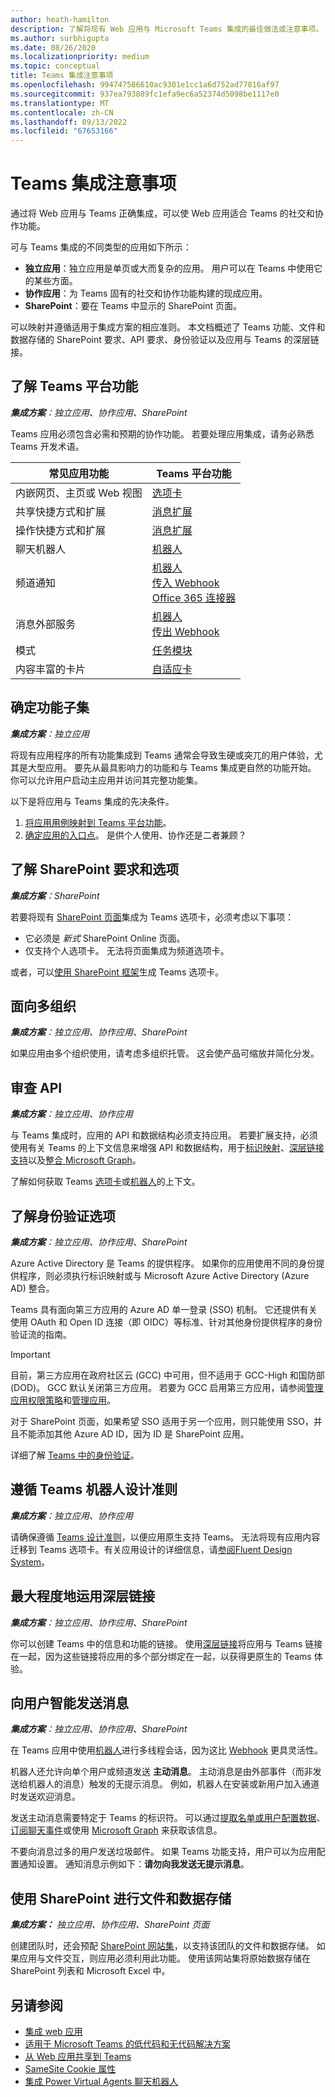```yaml
---
author: heath-hamilton
description: 了解将现有 Web 应用与 Microsoft Teams 集成的最佳做法或注意事项。 它提供有关应用与 Teams 的 API 要求、身份验证和深度链接的信息。
ms.author: surbhigupta
ms.date: 08/26/2020
ms.localizationpriority: medium
ms.topic: conceptual
title: Teams 集成注意事项
ms.openlocfilehash: 994747586610ac9301e1cc1a6d752ad77816af97
ms.sourcegitcommit: 937ea793889fc1efa9ec6a52374d5098be1117e0
ms.translationtype: MT
ms.contentlocale: zh-CN
ms.lasthandoff: 09/13/2022
ms.locfileid: "67653166"
---
```

# <a name="considerations-for-teams-integration"></a>Teams 集成注意事项

通过将 Web 应用与 Teams 正确集成，可以使 Web 应用适合 Teams 的社交和协作功能。
  
可与 Teams 集成的不同类型的应用如下所示：

* **独立应用**：独立应用是单页或大而复杂的应用。 用户可以在 Teams 中使用它的某些方面。
* **协作应用**：为 Teams 固有的社交和协作功能构建的现成应用。
* **SharePoint**：要在 Teams 中显示的 SharePoint 页面。

可以映射并遵循适用于集成方案的相应准则。
本文档概述了 Teams 功能、文件和数据存储的 SharePoint 要求、API 要求、身份验证以及应用与 Teams 的深层链接。

## <a name="get-to-know-teams-platform-capabilities"></a>了解 Teams 平台功能

***集成方案**：独立应用、协作应用、SharePoint*

Teams 应用必须包含必需和预期的协作功能。 若要处理应用集成，请务必熟悉 Teams 开发术语。

|常见应用功能   |Teams 平台功能   |
|----------|-----------|
|内嵌网页、主页或 Web 视图  |[选项卡](../tabs/what-are-tabs.md)  |
|共享快捷方式和扩展  |[消息扩展](../messaging-extensions/what-are-messaging-extensions.md)  |
|操作快捷方式和扩展  |[消息扩展](../messaging-extensions/what-are-messaging-extensions.md)  |
|聊天机器人 |[机器人](../bots/what-are-bots.md) |
|频道通知  |[机器人](../bots/what-are-bots.md)<br/>[传入 Webhook](../webhooks-and-connectors/what-are-webhooks-and-connectors.md)<br/>[Office 365 连接器](../webhooks-and-connectors/what-are-webhooks-and-connectors.md)  |
|消息外部服务  |[机器人](../bots/what-are-bots.md)<br/>[传出 Webhook](../webhooks-and-connectors/what-are-webhooks-and-connectors.md)  |
|模式  |[任务模块](../task-modules-and-cards/what-are-task-modules.md)  |
|内容丰富的卡片  |[自适应卡](../task-modules-and-cards/what-are-cards.md)  |

## <a name="determine-a-subset-of-functionality"></a>确定功能子集

***集成方案**：独立应用*

将现有应用程序的所有功能集成到 Teams 通常会导致生硬或突兀的用户体验，尤其是大型应用。 要先从最具影响力的功能和与 Teams 集成更自然的功能开始。 你可以允许用户启动主应用并访问其完整功能集。

以下是将应用与 Teams 集成的先决条件。

1. [将应用用例映射到 Teams 平台功能](../concepts/design/map-use-cases.md)。
1. [确定应用的入口点](../concepts/extensibility-points.md)。 是供个人使用、协作还是二者兼顾？

## <a name="understand-sharepoint-requirements-and-options"></a>了解 SharePoint 要求和选项

***集成方案**：SharePoint*

若要将现有 [SharePoint 页面](/sharepoint/dev/general-development/overview-of-the-sharepoint-page-model)集成为 Teams 选项卡，必须考虑以下事项：

* 它必须是 *新式* SharePoint Online 页面。
* 仅支持个人选项卡。 无法将页面集成为频道选项卡。

或者，可以[使用 SharePoint 框架](/sharepoint/dev/spfx/integrate-with-teams-introduction)生成 Teams 选项卡。

## <a name="aim-towards-multitenancy"></a>面向多组织

***集成方案**：独立应用、协作应用、SharePoint*

如果应用由多个组织使用，请考虑多组织托管。 这会使产品可缩放并简化分发。

## <a name="review-your-apis"></a>审查 API

***集成方案**：独立应用、协作应用*

与 Teams 集成时，应用的 API 和数据结构必须支持应用。 若要扩展支持，必须使用有关 Teams 的上下文信息来增强 API 和数据结构，用于[标识映射](../concepts/authentication/authentication.md)、[深层链接支持](../concepts/build-and-test/deep-links.md)以及[整合 Microsoft Graph](/graph/teams-concept-overview)。

了解如何获取 Teams [选项卡](../tabs/how-to/access-teams-context.md)或[机器人](../bots/how-to/get-teams-context.md)的上下文。

## <a name="understand-authentication-options"></a>了解身份验证选项

***集成方案**：独立应用、协作应用、SharePoint*

Azure Active Directory 是 Teams 的提供程序。 如果你的应用使用不同的身份提供程序，则必须执行标识映射或与 Microsoft Azure Active Directory (Azure AD) 整合。

Teams 具有面向第三方应用的 Azure AD 单一登录 (SSO) 机制。 它还提供有关使用 OAuth 和 Open ID 连接（即 OIDC）等标准、针对其他身份提供程序的身份验证流的指南。

> [!IMPORTANT]
> 目前，第三方应用在政府社区云 (GCC) 中可用，但不适用于 GCC-High 和国防部 (DOD)。 GCC 默认关闭第三方应用。 若要为 GCC 启用第三方应用，请参阅[管理应用权限策略](/microsoftteams/teams-app-permission-policies)和[管理应用](/microsoftteams/manage-apps)。

对于 SharePoint 页面，如果希望 SSO 适用于另一个应用，则只能使用 SSO，并且不能添加其他 Azure AD ID，因为 ID 是 SharePoint 应用。

详细了解 [Teams 中的身份验证](../concepts/authentication/authentication.md)。

## <a name="follow-teams-design-guidelines"></a>遵循 Teams 机器人设计准则

***集成方案**：独立应用、协作应用*

请确保遵循 [Teams 设计准则](../concepts/design/understand-use-cases.md)，以便应用原生支持 Teams。 无法将现有应用内容迁移到 Teams 选项卡。有关应用设计的详细信息，请[参阅Fluent Design System](https://fluentsite.z22.web.core.windows.net/)。

## <a name="maximize-deep-linking"></a>最大程度地运用深层链接

***集成方案**：独立应用、协作应用、SharePoint*

你可以创建 Teams 中的信息和功能的链接。 使用[深层链接](../concepts/build-and-test/deep-links.md)将应用与 Teams 链接在一起，因为这些链接将应用的多个部分绑定在一起，以获得更原生的 Teams 体验。

## <a name="be-smart-when-messaging-users"></a>向用户智能发送消息

***集成方案**：独立应用、协作应用、SharePoint*

在 Teams 应用中使用[机器人](../bots/what-are-bots.md)进行多线程会话，因为这比 [Webhook](../webhooks-and-connectors/what-are-webhooks-and-connectors.md) 更具灵活性。

机器人还允许向单个用户或频道发送 **主动消息**。 主动消息是由外部事件（而非发送给机器人的消息）触发的无提示消息。 例如，机器人在安装或新用户加入通道时发送欢迎消息。

发送主动消息需要特定于 Teams 的标识符。 可以通过[提取名单或用户配置数据](../bots/how-to/get-teams-context.md#fetch-the-roster-or-user-profile)、[订阅聊天事件](../bots/how-to/conversations/subscribe-to-conversation-events.md)或使用 [Microsoft Graph](/microsoftteams/platform/graph-api/proactive-bots-and-messages/graph-proactive-bots-and-messages?context=graph/context#proactive-messaging-in-teams) 来获取该信息。

不要向消息过多的用户发送垃圾邮件。 如果 Teams 功能支持，用户可以为应用配置通知设置。
通知消息示例如下：**请勿向我发送无提示消息**。

## <a name="use-sharepoint-for-file-and-data-storage"></a>使用 SharePoint 进行文件和数据存储

***集成方案：** 独立应用、协作应用、SharePoint 页面*

创建团队时，还会预配 [SharePoint 网站集](/microsoftteams/sharepoint-onedrive-interact)，以支持该团队的文件和数据存储。 如果应用与文件交互，则应用必须利用此功能。 使用该网站集将原始数据存储在 SharePoint 列表和 Microsoft Excel 中。

## <a name="see-also"></a>另请参阅

* [集成 web 应用](~/samples/integrate-web-apps-overview.md)
* [适用于 Microsoft Teams 的低代码和无代码解决方案](~/samples/teams-low-code-solutions.md)
* [从 Web 应用共享到 Teams](~/concepts/build-and-test/share-to-teams-from-web-apps.md)
* [SameSite Cookie 属性](~/resources/samesite-cookie-update.md)
* [集成 Power Virtual Agents 聊天机器人](~/bots/how-to/add-power-virtual-agents-bot-to-teams.md)
